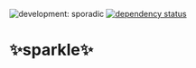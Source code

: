 ![development: sporadic](https://img.shields.io/badge/development-sporadic-yellowgreen.svg) [![dependency status](https://deps.rs/repo/github/sparkle-os/sparkle/status.svg)](https://deps.rs/repo/github/sparkle-os/sparkle)

# ✨sparkle✨
